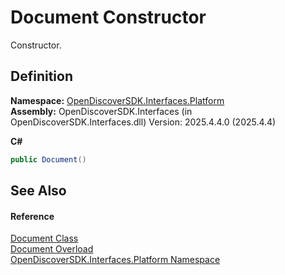 # Document Constructor


Constructor.



## Definition
**Namespace:** <a href="a1e65d49-050f-842a-426e-ba8aab188009">OpenDiscoverSDK.Interfaces.Platform</a>  
**Assembly:** OpenDiscoverSDK.Interfaces (in OpenDiscoverSDK.Interfaces.dll) Version: 2025.4.4.0 (2025.4.4)

**C#**
``` C#
public Document()
```



## See Also


#### Reference
<a href="1ada9969-add0-f951-f601-f7107618fb9d">Document Class</a>  
<a href="3cf56d64-17a0-e640-7293-c72b9d2a7062">Document Overload</a>  
<a href="a1e65d49-050f-842a-426e-ba8aab188009">OpenDiscoverSDK.Interfaces.Platform Namespace</a>  
